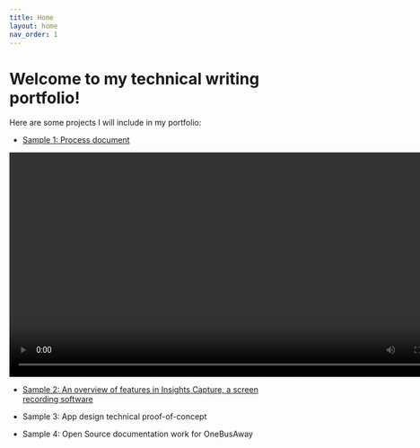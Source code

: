 ```yaml
---
title: Home
layout: home
nav_order: 1
---
```


# Welcome to my technical writing portfolio!

Here are some projects I will include in my portfolio:
* [Sample 1: Process document](./figma_animation/figma_animation.md)

<video width="800" controls>
  <source src="./figma_animation/splash_animation.mp4" type="video/mp4">
  Your browser does not support the video tag.
</video>

* [Sample 2: An overview of features in Insights Capture, a screen recording software](./insights_capture/insights_capture.md)

* Sample 3: App design technical proof-of-concept

* Sample 4: Open Source documentation work for OneBusAway
